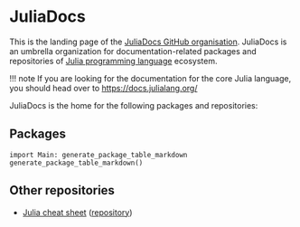# JuliaDocs

This is the landing page of the [JuliaDocs GitHub organisation](https://github.com/JuliaDocs/).
JuliaDocs is an umbrella organization for documentation-related packages and repositories
of [Julia programming language](https://julialang.org/) ecosystem.

!!! note
    If you are looking for the documentation for the core Julia language, you should head over
    to <https://docs.julialang.org/>

JuliaDocs is the home for the following packages and repositories:

## Packages

```@eval
import Main: generate_package_table_markdown
generate_package_table_markdown()
```

## Other repositories

* [Julia cheat sheet](https://cheatsheet.juliadocs.org/) ([repository](https://github.com/JuliaDocs/Julia-Cheat-Sheet))
